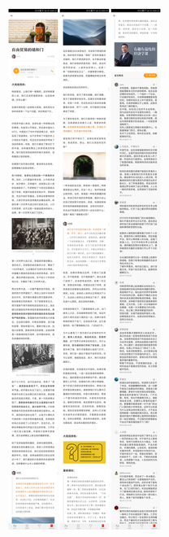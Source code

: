 ![](../../images/2017年08月/HF08251.jpg)
![](../../images/2017年08月/HF08252.jpg)
![](../../images/2017年08月/HF08253.jpg)
